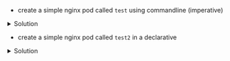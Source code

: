 
* create a simple nginx pod called `test` using commandline (imperative)

<details>
  <summary>Solution</summary>
    <pre><code>    
        kubectl run test --image=nginx
    </code></pre>
</details>

* create a simple nginx pod called `test2` in a declarative

<details>
  <summary>Solution</summary>
    <pre>
        <code>
        apiVersion: v1
        kind: Pod
        metadata:
            name: jack-the-webserver
        spec:
            containers:
            - name: nginx
              image: nginx
        </code>
        <code>
        kubectl create -f jack.yaml
        </code>
    </pre>
</details>

